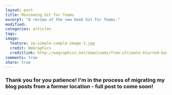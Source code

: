 ```yaml
---
layout: post
title: Reviewing Git for Teams
excerpt: "A review of the new book Git For Teams."
modified:
categories: articles
tags:
image:
  feature: so-simple-sample-image-1.jpg
  credit: WeGraphics
  creditlink: http://wegraphics.net/downloads/free-ultimate-blurred-background-pack/
comments: true
share: true
---
```


### Thank you for you patience! I'm in the process of migrating my blog posts from a former location - full post to come soon!

<!-- The author was gracious enough to give me a review copy Git for Teams, something I was totally stoked by! For whatever reason, git and github were relatively opaque to me before reading this book. Not sure why… What follows is a chronicle of blogposts and resources that I’ve found useful. Possibly git/github didn’t make sense to me because I wasn’t initially working on a team? For personal projects, it seemed odd that I would commit changes. And then accessing those changes - whew! That seemed like a huge mess. Talk about the visualization tool you downloaded. For you visually-oriented programmers, the blah tool is really cool! Take a screenshot and paste it in your post. -->